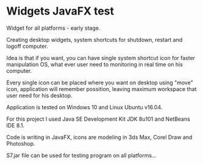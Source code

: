 # Widgets JavaFX test
Widget for all platforms - early stage.

Creating desktop widgets, system shortcuts for shutdown, restart and logoff computer.

Idea is that if you want, you can have single system shortcut icon for faster
manipulation OS, what ever user need to monitoring in real time on his computer.

Every single icon can be placed where you want on desktop using "move" icon, 
application will remember possition, leaving maximum workspace that user need
for his desktop.

Application is tested on Windows 10 and Linux Ubuntu v16.04.

For this project I used Java SE Development Kit JDK 8u101  and NetBeans IDE 8.1.

Code is writing in JavaFX, icons are modeling in 3ds Max, Corel Draw and Photoshop.

S7.jar file can be used for testing program on all platforms...

